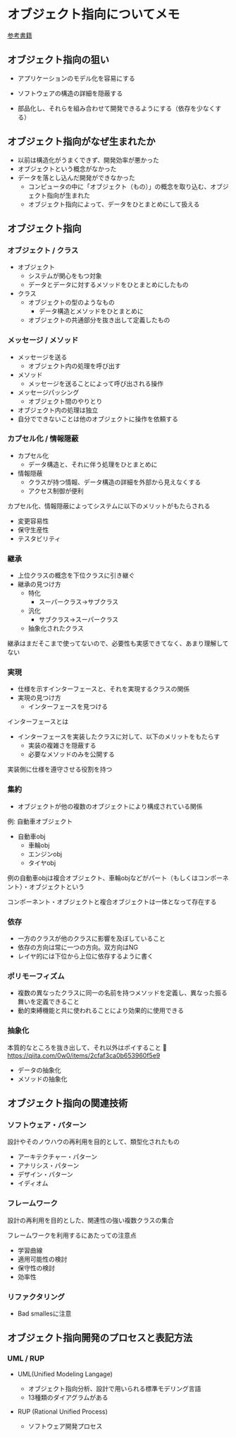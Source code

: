 # オブジェクト指向についてメモ

[参考書籍](https://www.amazon.co.jp/%E3%82%AA%E3%83%96%E3%82%B8%E3%82%A7%E3%82%AF%E3%83%88%E6%8C%87%E5%90%91%E3%81%AE%E5%9F%BA%E7%A4%8E-%E3%82%AA%E3%83%96%E3%82%B8%E3%82%A7%E3%82%AF%E3%83%88%E6%8C%87%E5%90%91%E3%81%AE%E5%88%A9%E7%82%B9%E3%82%92%E7%94%9F%E3%81%8B%E3%81%97%E3%81%9F%E3%83%97%E3%83%AD%E3%82%B0%E3%83%A9%E3%83%A0%E4%BD%9C%E6%88%90%E3%82%92%E7%9B%AE%E6%8C%87%E3%81%99-%E3%82%B9%E3%82%AD%E3%83%AB%E3%82%BA%E3%83%BB%E3%82%AA%E3%83%B3%E3%83%BB%E3%83%87%E3%83%9E%E3%83%B3%E3%83%89%E7%A0%94%E4%BF%AE%E3%83%97%E3%83%AD%E3%82%B0%E3%83%A9%E3%83%A0-%E3%82%A2%E3%82%A4%E3%83%BB%E3%83%A9%E3%83%BC%E3%83%8B%E3%83%B3%E3%82%B0-ebook/dp/B00WIMBOQM)

## オブジェクト指向の狙い

- アプリケーションのモデル化を容易にする

- ソフトウェアの構造の詳細を隠蔽する

- 部品化し、それらを組み合わせて開発できるようにする（依存を少なくする）

## オブジェクト指向がなぜ生まれたか

- 以前は構造化がうまくできず、開発効率が悪かった
- オブジェクトという概念がなかった
- データを落とし込んだ開発ができなかった
  - コンピュータの中に「オブジェクト（もの）」の概念を取り込む、オブジェクト指向が生まれた
  - オブジェクト指向によって、データをひとまとめにして扱える

## オブジェクト指向

### オブジェクト / クラス
- オブジェクト
  - システムが関心をもつ対象
  - データとデータに対するメソッドをひとまとめにしたもの
- クラス
  - オブジェクトの型のようなもの
    - データ構造とメソッドをひとまとめに
  - オブジェクトの共通部分を抜き出して定義したもの

### メッセージ / メソッド
- メッセージを送る
  - オブジェクト内の処理を呼び出す
- メソッド
  - メッセージを送ることによって呼び出される操作
- メッセージパッシング
  - オブジェクト間のやりとり
- オブジェクト内の処理は独立
- 自分でできないことは他のオブジェクトに操作を依頼する

### カプセル化 / 情報隠蔽

- カプセル化
  - データ構造と、それに伴う処理をひとまとめに
- 情報隠蔽
  - クラスが持つ情報、データ構造の詳細を外部から見えなくする
  - アクセス制御が便利

カプセル化、情報隠蔽によってシステムに以下のメリットがもたらされる
- 変更容易性
- 保守生産性
- テスタビリティ

### 継承

- 上位クラスの概念を下位クラスに引き継ぐ
- 継承の見つけ方
  - 特化
    - スーパークラス→サブクラス
  - 汎化
    - サブクラス→スーパークラス
  - 抽象化されたクラス

継承はまだそこまで使ってないので、必要性も実感できてなく、あまり理解してない

### 実現
- 仕様を示すインターフェースと、それを実現するクラスの関係
- 実現の見つけ方
  - インターフェースを見つける

インターフェースとは
- インターフェースを実装したクラスに対して、以下のメリットをもたらす
  - 実装の複雑さを隠蔽する
  - 必要なメソッドのみを公開する

実装側に仕様を遵守させる役割を持つ

### 集約
- オブジェクトが他の複数のオブジェクトにより構成されている関係

例: 自動車オブジェクト
- 自動車obj
  - 車輪obj
  - エンジンobj
  - タイヤobj

例の自動車objは複合オブジェクト、車輪objなどがパート（もしくはコンポーネント）・オブジェクトという

コンポーネント・オブジェクトと複合オブジェクトは一体となって存在する

### 依存

- 一方のクラスが他のクラスに影響を及ぼしていること
- 依存の方向は常に一つの方向。双方向はNG
- レイヤ的には下位から上位に依存するように書く

### ポリモーフィズム

- 複数の異なったクラスに同一の名前を持つメソッドを定義し、異なった振る舞いを定義できること
- 動的束縛機能と共に使われることにより効果的に使用できる

### 抽象化
本質的なところを抜き出して、それ以外はポイすること

https://qiita.com/0w0/items/2cfaf3ca0b653960f5e9

- データの抽象化
- メソッドの抽象化

## オブジェクト指向の関連技術

### ソフトウェア・パターン
設計やそのノウハウの再利用を目的として、類型化されたもの

- アーキテクチャー・パターン
- アナリシス・パターン
- デザイン・パターン
- イディオム

### フレームワーク
設計の再利用を目的とした、関連性の強い複数クラスの集合

フレームワークを利用するにあたっての注意点

- 学習曲線
- 適用可能性の検討
- 保守性の検討
- 効率性

### リファクタリング
- Bad smallesに注意

## オブジェクト指向開発のプロセスと表記方法

### UML / RUP

- UML(Unified Modeling Langage)
  - オブジェクト指向分析、設計で用いられる標準モデリング言語
  - 13種類のダイアグラムがある

- RUP (Rational Unified Process)
  - ソフトウェア開発プロセス
